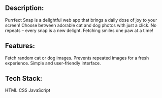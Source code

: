 ## Description:
Purrfect Snap is a delightful web app that brings a daily dose of joy to your screen! Choose between adorable cat and dog photos with just a click. No repeats – every snap is a new delight. Fetching smiles one paw at a time!

## Features:

Fetch random cat or dog images.
Prevents repeated images for a fresh experience.
Simple and user-friendly interface.

## Tech Stack:

HTML
CSS
JavaScript
